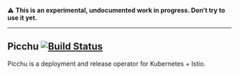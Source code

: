 ⚠️  **This is an experimental, undocumented work in progress. Don’t try to use it yet.**

---

Picchu [![Build Status](https://travis-ci.com/Medium/picchu.svg?branch=main)](https://travis-ci.com/Medium/picchu)
------

Picchu is a deployment and release operator for Kubernetes + Istio.
